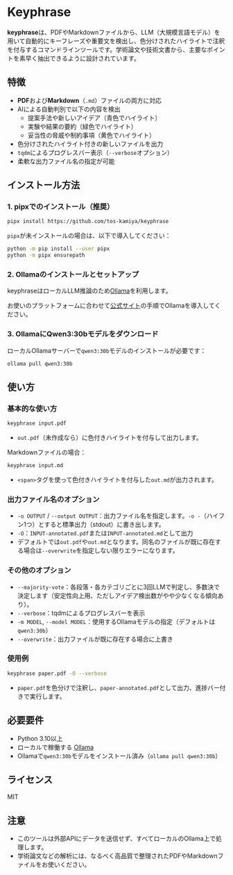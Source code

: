 # Keyphrase

**keyphrase**は、PDFやMarkdownファイルから、LLM（大規模言語モデル）を用いて自動的にキーフレーズや重要文を検出し、色分けされたハイライトで注釈を付与するコマンドラインツールです。学術論文や技術文書から、主要なポイントを素早く抽出できるように設計されています。

## 特徴

* **PDF**および**Markdown**（`.md`）ファイルの両方に対応
* AIによる自動判別で以下の内容を検出
  * 提案手法や新しいアイデア（青色でハイライト）
  * 実験や結果の要約（緑色でハイライト）
  * 妥当性の脅威や制約事項（黄色でハイライト）
* 色分けされたハイライト付きの新しいファイルを出力
* `tqdm`によるプログレスバー表示（`--verbose`オプション）
* 柔軟な出力ファイル名の指定が可能

## インストール方法

### 1. pipxでのインストール（推奨）

```bash
pipx install https://github.com/tos-kamiya/keyphrase
```

`pipx`が未インストールの場合は、以下で導入してください：

```bash
python -m pip install --user pipx
python -m pipx ensurepath
```

### 2. **Ollamaのインストールとセットアップ**

keyphraseはローカルLLM推論のため[Ollama](https://ollama.com/)を利用します。

お使いのプラットフォームに合わせて[公式サイト](https://ollama.com/download)の手順でOllamaを導入してください。

### 3. **OllamaにQwen3:30bモデルをダウンロード**

ローカルOllamaサーバーで`qwen3:30b`モデルのインストールが必要です：

```bash
ollama pull qwen3:30b
```

## 使い方

### 基本的な使い方

```bash
keyphrase input.pdf
```

* `out.pdf`（未作成なら）に色付きハイライトを付与して出力します。

Markdownファイルの場合：

```bash
keyphrase input.md
```

* `<span>`タグを使って色付きハイライトを付与した`out.md`が出力されます。

### 出力ファイル名のオプション

* `-o OUTPUT` / `--output OUTPUT`：出力ファイル名を指定します。`-o -`（ハイフン1つ）とすると標準出力（stdout）に書き出します。
* `-O`：`INPUT-annotated.pdf`または`INPUT-annotated.md`として出力
* デフォルトでは`out.pdf`や`out.md`となります。同名のファイルが既に存在する場合は`--overwrite`を指定しない限りエラーになります。

### その他のオプション

* `--majority-vote`：各段落・各カテゴリごとに3回LLMで判定し、多数決で決定します（安定性向上用、ただしアイデア検出数がやや少なくなる傾向あり）。
* `--verbose`：tqdmによるプログレスバーを表示
* `-m MODEL`, `--model MODEL`：使用するOllamaモデルの指定（デフォルトは`qwen3:30b`）
* `--overwrite`：出力ファイルが既に存在する場合に上書き

### 使用例

```bash
keyphrase paper.pdf -O --verbose
```

* `paper.pdf`を色分けで注釈し、`paper-annotated.pdf`として出力、進捗バー付きで実行します。

## 必要要件

* Python 3.10以上
* ローカルで稼働する [Ollama](https://ollama.com/)
* Ollamaで`qwen3:30b`モデルをインストール済み（`ollama pull qwen3:30b`）

## ライセンス

MIT

## 注意

* このツールは外部APIにデータを送信せず、すべてローカルのOllama上で処理します。
* 学術論文などの解析には、なるべく高品質で整理されたPDFやMarkdownファイルをお使いください。


